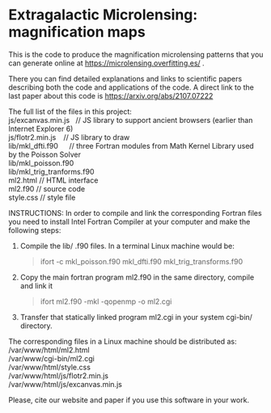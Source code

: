 # Extragalactic Microlensing: magnification maps
This is the code to produce the magnification microlensing patterns that you can generate online at https://microlensing.overfitting.es/ . 

There you can find detailed explanations and links to scientific papers describing both the code and applications of the code. A direct link to the last paper about this code is https://arxiv.org/abs/2107.07222

The full list of the files in this project:<br/>
js/excanvas.min.js      &nbsp; // JS library to support ancient browsers (earlier than Internet Explorer 6)<br/>
js/flotr2.min.js        &ensp; // JS library to draw<br/>
lib/mkl_dfti.f90        &emsp; // three Fortran modules from Math Kernel Library used by the Poisson Solver<br/>
lib/mkl_poisson.f90<br/>
lib/mkl_trig_tranforms.f90<br/>
ml2.html                // HTML interface<br/>
ml2.f90                 // source code<br/>
style.css               // style file<br/>


INSTRUCTIONS:
In order to compile and link the corresponding Fortran files you need to install Intel Fortran Compiler at your computer and make the following steps:
1) Compile the lib/ .f90 files. In a terminal Linux machine would be:
    >  ifort -c mkl_poisson.f90 mkl_dfti.f90 mkl_trig_transforms.f90
2) Copy the main fortran program ml2.f90 in the same directory, compile and link it
    > ifort ml2.f90 -mkl -qopenmp -o ml2.cgi
3) Transfer that statically linked program ml2.cgi in your system cgi-bin/ directory.

The corresponding files in a Linux machine should be distributed as:<br/>
/var/www/html/ml2.html<br/>
/var/www/cgi-bin/ml2.cgi<br/>
/var/www/html/style.css<br/>
/var/www/html/js/flotr2.min.js<br/>
/var/www/html/js/excanvas.min.js<br/>

Please, cite our website and paper if you use this software in your work.


